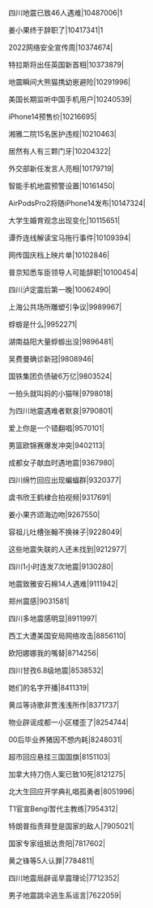四川地震已致46人遇难|10487006|1

姜小果终于辞职了|10417341|1

2022网络安全宣传周|10374674|

特拉斯将出任英国新首相|10373879|

地震瞬间大熊猫携幼崽避险|10291996|

美国长期监听中国手机用户|10240539|

iPhone14预售价|10216695|

湘雅二院15名医护违规|10210463|

居然有人有三颗门牙|10204322|

外交部新任发言人亮相|10179719|

智能手机地震预警设置|10161450|

AirPodsPro2将随iPhone14发布|10147324|

大学生婚育观念出现变化|10115651|

谭乔连线解读宝马拖行事件|10109394|

网传国庆档上映片单|10102846|

普京知悉车臣领导人可能辞职|10100454|

四川泸定震后第一晚|10062490|

上海公共场所雕塑引争议|9989967|

蜉蝣是什么|9952271|

湖南益阳大量蜉蝣出没|9896481|

吴费曼确诊新冠|9808946|

国铁集团负债破6万亿|9803524|

一拍头就叫妈的小猫咪|9798018|

为四川地震遇难者默哀|9790801|

爱上你是一个错翻唱|9570101|

男篮欧锦赛爆发冲突|9402113|

成都女子献血时遇地震|9367980|

四川绵竹回应出现蝙蝠群|9320377|

虞书欣王鹤棣合拍视频|9317691|

姜小果齐颂海边吻|9267550|

容祖儿吐槽张翰不换袜子|9228049|

这些地震失联的人还未找到|9212977|

四川1小时连发7次地震|9130280|

地震致雅安石棉14人遇难|9111942|

郑州震感|9031581|

四川多地震感明显|8911997|

西工大遭美国安局网络攻击|8856110|

欧阳娜娜我的嘴替|8714256|

四川甘孜6.8级地震|8538532|

她们的名字开播|8411319|

黄瓜等诗歌非贾浅浅所作|8371737|

物业辟谣成都一小区楼歪了|8254744|

00后毕业养猪因不想内耗|8248031|

超市回应悬挂三国国旗|8151103|

加拿大持刀伤人案已致10死|8121275|

北大生回应开学典礼唱孤勇者|8051996|

T1官宣Bengi暂代主教练|7954312|

特朗普指责拜登是国家的敌人|7905021|

国家专家组抵达贵阳|7817602|

黄之锋等5人认罪|7784811|

四川地震局辟谣旱震理论|7712352|

男子地震跳伞逃生系谣言|7622059|


